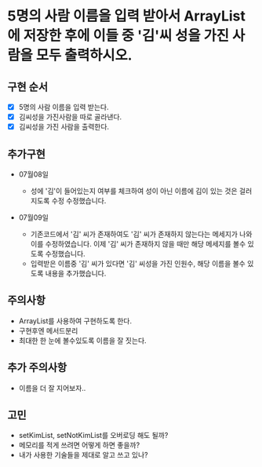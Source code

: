 # 5명의 사람 이름을 입력 받아서 ArrayList에 저장한 후에 이들 중 '김'씨 성을 가진 사람을 모두 출력하시오.

## 구현 순서
- [x] 5명의 사람 이름을 입력 받는다.
- [x] 김씨성을 가진사람을 따로 골라낸다.
- [x] 김씨성을 가진 사람을 출력한다.

## 추가구현
- 07월08일
  - 성에 '김'이 들어있는지 여부를 체크하여 성이 아닌 이름에 김이 있는 것은 걸러지도록
    수정 수정했습니다.

- 07월09일
  - 기존코드에서 '김' 씨가 존재하여도 '김' 씨가 존재하지 않는다는 메세지가 나와 이를 수정하였습니다.
    이제 '김' 씨가 존재하지 않을 때만 해당 메세지를 볼수 있도록 수정했습니다.
  - 입력받은 이름중 '김' 씨가 있다면 '김' 씨성을 가진 인원수, 해당 이름을 볼수 있도록 내용을 추가했습니다.

## 주의사항
- ArrayList를 사용하여 구현하도록 한다.
- 구현후엔 메서드분리
- 최대한 한 눈에 볼수있도록 이름을 잘 짓는다.

## 추가 주의사항
- 이름을 더 잘 지어보자..

## 고민
- setKimList, setNotKimList를 오버로딩 해도 될까?
- 메모리를 적게 쓰려면 어떻게 하면 좋을까?
- 내가 사용한 기술들을 제대로 알고 쓰고 있나?



